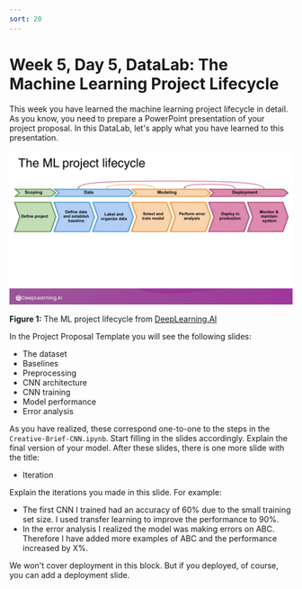```yaml
---
sort: 20
---
```


# Week 5, Day 5, DataLab: The Machine Learning Project Lifecycle

This week you have learned the machine learning project lifecycle in detail. As you know, you need to prepare a PowerPoint presentation of your project proposal. In this DataLab, let's apply what you have learned to this presentation.

<img src="./images/lifecycle.png" width="800">

**Figure 1:** The ML project lifecycle from [DeepLearning.AI](https://www.deeplearning.ai/)

In the Project Proposal Template you will see the following slides:

- The dataset
- Baselines
- Preprocessing
- CNN architecture
- CNN training
- Model performance
- Error analysis

As you have realized, these correspond one-to-one to the steps in the `Creative-Brief-CNN.ipynb`. Start filling in the slides accordingly. Explain the final version of your model. After these slides, there is one more slide with the title:

- Iteration

Explain the iterations you made in this slide. For example:

- The first CNN I trained had an accuracy of 60% due to the small training set size. I used transfer learning to improve the performance to 90%.
- In the error analysis I realized the model was making errors on ABC. Therefore I have added more examples of ABC and the performance increased by X%.

We won't cover deployment in this block. But if you deployed, of course, you can add a deployment slide.
